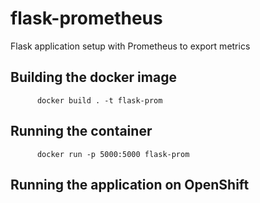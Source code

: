 # flask-prometheus
Flask application setup with Prometheus to export metrics

## Building the docker image
```
      docker build . -t flask-prom
```
## Running the container 
```
      docker run -p 5000:5000 flask-prom
```

## Running the application on OpenShift

